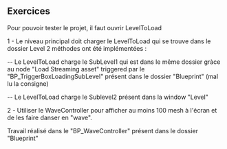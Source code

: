 ## Exercices
Pour pouvoir tester le projet, il faut ouvrir LevelToLoad

1 - Le niveau principal doit charger le LevelToLoad qui se trouve dans le dossier Level
2 méthodes ont été implémentées : 

-- Le LevelToLoad charge le SubLevel1 qui est dans le même dossier gràce au node "Load Streaming asset" triggered par le "BP_TriggerBoxLoadingSubLevel" présent dans le dossier "Blueprint" (mal lu la consigne)

-- Le LevelToLoad charge le Sublevel2 présent dans la window "Level"

2 - Utiliser le WaveController pour afficher au moins 100 mesh à l'écran et de les faire danser en "wave".

Travail réalisé dans le "BP_WaveController" présent dans le dossier "Blueprint"
